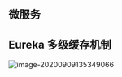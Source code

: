 ## 微服务

## Eureka 多级缓存机制

![image-20200909135349066](/Users/wenzhong/typora-pic/image-20200909135349066.png)

